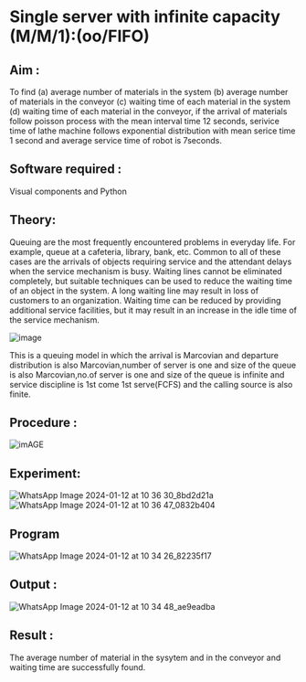 # Single server with infinite capacity (M/M/1):(oo/FIFO)
## Aim :
To find (a) average number of materials in the system (b) average number of materials in the conveyor (c) waiting time of each material in the system (d) waiting time of each material in the conveyor, if the arrival  of materials follow poisson process with the mean interval time 12 seconds, serivice time of lathe machine follows exponential distribution with mean serice time 1 second and average service time of robot is 7seconds.

## Software required :
Visual components and Python

## Theory:
Queuing are the most frequently encountered problems in everyday life. For example, queue at a cafeteria, library, bank, etc. Common to all of these cases are the arrivals of objects requiring service and the attendant delays when the service mechanism is busy. Waiting lines cannot be eliminated completely, but suitable techniques can be used to reduce the waiting time of an object in the system. A long waiting line may result in loss of customers to an organization. Waiting time can be reduced by providing additional service facilities, but it may result in an increase in the idle time of the service mechanism.

![image](1.png)

This is a queuing model in which the arrival is Marcovian and departure distribution is also Marcovian,number of server is one and size of the queue is also Marcovian,no.of server is one and size of the queue is infinite and service discipline is 1st come 1st serve(FCFS) and the calling source is also finite.

## Procedure :

![imAGE](2.png)



## Experiment:
![WhatsApp Image 2024-01-12 at 10 36 30_8bd2d21a](https://github.com/subha2406/Single-server-infinite-capacity---Markov-Model/assets/155226504/e8f87fb4-4c13-4e0f-919d-defb9bb24078)
![WhatsApp Image 2024-01-12 at 10 36 47_0832b404](https://github.com/subha2406/Single-server-infinite-capacity---Markov-Model/assets/155226504/f014449a-a4eb-4986-ab37-e9deb0c928ad)


 
## Program
![WhatsApp Image 2024-01-12 at 10 34 26_82235f17](https://github.com/subha2406/Single-server-infinite-capacity---Markov-Model/assets/155226504/5616f90f-d064-4e1a-b622-1f4f9c95058a)

## Output :
![WhatsApp Image 2024-01-12 at 10 34 48_ae9eadba](https://github.com/subha2406/Single-server-infinite-capacity---Markov-Model/assets/155226504/48c5b11e-d46e-4c43-a29f-df83687e12b8)

## Result :
The average number of material in the sysytem and in the conveyor and waiting time are successfully found.
